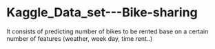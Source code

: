 # Kaggle_Data_set---Bike-sharing
It consists of predicting number of bikes to be rented base on a certain number of features (weather, week day, time rent..) 
